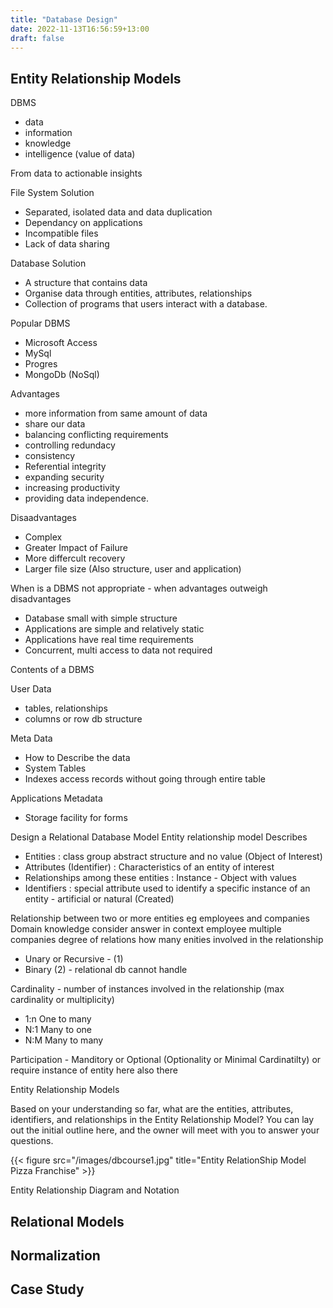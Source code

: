 ```yaml
---
title: "Database Design"
date: 2022-11-13T16:56:59+13:00
draft: false
---
```


## Entity Relationship Models

DBMS
- data
- information
- knowledge 
- intelligence (value of data) 

From data to actionable insights 

File System Solution
- Separated, isolated data and data duplication
- Dependancy on applications 
- Incompatible files
- Lack of data sharing 

Database Solution
- A structure that contains data
- Organise data through entities, attributes, relationships
- Collection of programs that users interact with a database.

Popular DBMS
- Microsoft Access
- MySql
- Progres
- MongoDb (NoSql) 

Advantages 
- more information from same amount of data 
- share our data 
- balancing conflicting requirements 
- controlling redundacy 
- consistency 
- Referential integrity
- expanding security
- increasing productivity
- providing data independence.


Disaadvantages
- Complex
- Greater Impact of Failure 
- More differcult recovery
- Larger file size (Also structure, user and application)

When is a DBMS not appropriate - when advantages outweigh disadvantages
- Database small with simple structure
- Applications are simple and relatively static
- Applications have real time requirements 
- Concurrent, multi access to data not required  

Contents of a DBMS

User Data
- tables, relationships
- columns or row db structure

Meta Data 
- How to Describe the data 
- System Tables 
- Indexes access records without going through entire table 

Applications Metadata 
- Storage facility for forms 

Design a Relational Database Model 
Entity relationship model 
Describes
- Entities : class group abstract structure and no value (Object of Interest)
- Attributes (Identifier) : Characteristics of an entity of interest 
- Relationships among these entities : Instance - Object with values 
- Identifiers : special attribute used to identify a specific instance of an entity - artificial or natural (Created)

Relationship between two or more entities
eg employees and companies 
Domain knowledge consider answer in context
employee multiple companies 
degree of relations how many enities involved in the relationship
- Unary or Recursive - (1)
- Binary (2) - relational db cannot handle 

Cardinality - number of instances involved in the relationship (max cardinality or multiplicity)
- 1:n One to many
- N:1 Many to one 
- N:M Many to many 

Participation - Manditory or Optional (Optionality or Minimal Cardinatilty)
or require instance of entity here also there 

Entity Relationship Models 

Based on your understanding so far, what are the entities, attributes, identifiers, and relationships in the Entity Relationship Model? You can lay out the initial outline here, and the owner will meet with you to answer your questions.

{{< figure src="/images/dbcourse1.jpg" title="Entity RelationShip Model Pizza Franchise" >}}


Entity Relationship Diagram and Notation 








## Relational Models
## Normalization 
## Case Study 